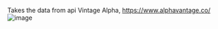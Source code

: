 Takes the data from api Vintage Alpha, https://www.alphavantage.co/
![image](https://user-images.githubusercontent.com/104299475/167532678-af3f6669-aba4-4e98-b926-f405cdb6d60c.png)

